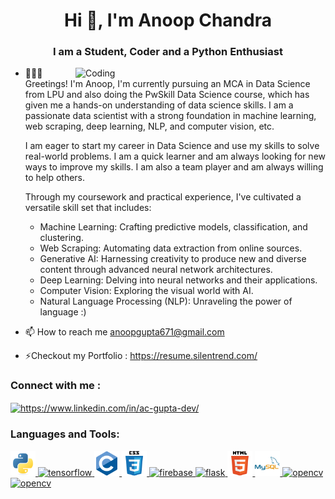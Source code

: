 <h1 align="center">Hi 👋, I'm Anoop Chandra</h1>
<h3 align="center">I am a Student, Coder and a Python Enthusiast</h3>
<img align="right" alt="Coding" width="400" src="https://media.tenor.com/SxJQcg2-UGkAAAAC/working-from.gif" />


- 🧑🏽‍💻 Greetings! I'm Anoop, 
  I'm currently pursuing an MCA in Data Science from LPU and also doing the PwSkill Data Science course, which has given me a hands-on understanding of data science skills. I am a passionate data scientist with a strong foundation in machine learning, web scraping, deep learning, NLP, and computer vision, etc.

  I am eager to start my career in Data Science and use my skills to solve real-world problems. I am a quick learner and am always looking for new ways to improve my skills. I am also a team player and am always willing to help others.

  Through my coursework and practical experience, I've cultivated a versatile skill set that includes:
  - Machine Learning: Crafting predictive models, classification, and clustering.
  - Web Scraping: Automating data extraction from online sources.
  - Generative AI: Harnessing creativity to produce new and diverse content through advanced neural network architectures.
  - Deep Learning: Delving into neural networks and their applications.
  - Computer Vision: Exploring the visual world with AI.
  - Natural Language Processing (NLP): Unraveling the power of language :)
     
- 📫 How to reach me [anoopgupta671@gmail.com](anoopgupta671@gmail.com)
          
- ⚡Checkout my Portfolio : https://resume.silentrend.com/

<h3 align="left">Connect with me :</h3>
<p align="left">

<a href="https://www.linkedin.com/in/ac-gupta-dev/" target="blank"><img align="center" src="https://raw.githubusercontent.com/rahuldkjain/github-profile-readme-generator/master/src/images/icons/Social/linked-in-alt.svg" alt="https://www.linkedin.com/in/ac-gupta-dev/" height="30" width="40" /></a>
</p>

<h3 align="left">Languages and Tools:</h3>
<p align="left">  <a href="https://www.python.org" target="_blank" rel="noreferrer"> <img src="https://raw.githubusercontent.com/devicons/devicon/master/icons/python/python-original.svg" alt="python" width="40" height="40"/> </a> <a href="https://www.tensorflow.org" target="_blank" rel="noreferrer"> <img src="https://www.vectorlogo.zone/logos/tensorflow/tensorflow-icon.svg" alt="tensorflow" width="40" height="40"/> </a>  <a href="https://www.cprogramming.com/" target="_blank" rel="noreferrer"> <img src="https://raw.githubusercontent.com/devicons/devicon/master/icons/c/c-original.svg" alt="c" width="40" height="40"/> </a> <a href="https://www.w3schools.com/css/" target="_blank" rel="noreferrer"> <img src="https://raw.githubusercontent.com/devicons/devicon/master/icons/css3/css3-original-wordmark.svg" alt="css3" width="40" height="40"/> </a> <a href="https://firebase.google.com/" target="_blank" rel="noreferrer"> <img src="https://www.vectorlogo.zone/logos/firebase/firebase-icon.svg" alt="firebase" width="40" height="40"/> </a> <a href="https://flask.palletsprojects.com/" target="_blank" rel="noreferrer"> <img src="https://www.vectorlogo.zone/logos/pocoo_flask/pocoo_flask-icon.svg" alt="flask" width="40" height="40"/> </a> <a href="https://www.w3.org/html/" target="_blank" rel="noreferrer"> <img src="https://raw.githubusercontent.com/devicons/devicon/master/icons/html5/html5-original-wordmark.svg" alt="html5" width="40" height="40"/> </a> <a href="https://www.mysql.com/" target="_blank" rel="noreferrer"> <img src="https://raw.githubusercontent.com/devicons/devicon/master/icons/mysql/mysql-original-wordmark.svg" alt="mysql" width="40" height="40"/> </a> <a href="https://opencv.org/" target="_blank" rel="noreferrer"> <img src="https://www.vectorlogo.zone/logos/opencv/opencv-icon.svg" alt="opencv" width="40" height="40"/> </a>
<a href="https://react.dev/" target="_blank" rel="noreferrer"> <img src="https://miro.medium.com/v2/resize:fit:2000/1*y6C4nSvy2Woe0m7bWEn4BA.png" alt="opencv" width="40" height="40"/> </a>  </p>
